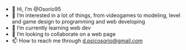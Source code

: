 - 👋 Hi, I’m @Osorio95
- 👀 I’m interested in a lot of things, from videogames to modeling, level and game design to programming and web developing
- 🌱 I’m currently learning web dev
- 💞️ I’m looking to collaborate on a web page
- 📫 How to reach me through d.psicosorio@gmail.com
